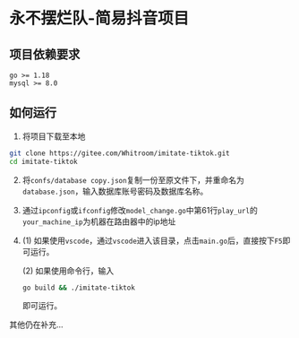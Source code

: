 # 永不摆烂队-简易抖音项目

## 项目依赖要求
```
go >= 1.18
mysql >= 8.0
```

## 如何运行
1. 将项目下载至本地
```bash
git clone https://gitee.com/Whitroom/imitate-tiktok.git
cd imitate-tiktok
```
2. 将`confs/database copy.json`复制一份至原文件下，并重命名为`database.json`，输入数据库账号密码及数据库名称。

3. 通过`ipconfig`或`ifconfig`修改`model_change.go`中第61行`play_url`的`your_machine_ip`为机器在路由器中的ip地址

4. (1) 如果使用`vscode`，通过`vscode`进入该目录，点击`main.go`后，直接按下`F5`即可运行。

    (2) 如果使用命令行，输入
    ```bash
    go build && ./imitate-tiktok
    ```
    即可运行。

其他仍在补充...